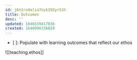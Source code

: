 ```yaml
---
id: j6n1ro4alia7nyk192yr51h
title: Outcomes
desc: ''
updated: 1646539417836
created: 1646096336029
---
```


- [ ]: Populate with learning outcomes that reflect our ethos

![[teaching.ethos]]
